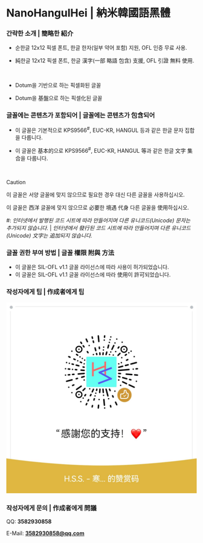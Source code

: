 # NanoHangulHei | 納米韓國語黑體

### 간략한 소개 | 簡略한 紹介
  - 순한글 12x12 픽셀 폰트, 한글 한자(일부 약어 포함) 지원, OFL 인증 무료 사용.

  - 純한글 12x12 픽셀 폰트, 한글 漢字(一部 略語 包含) 支援, OFL 引證 無料 使用.

  <br>

  - Dotum을 기반으로 하는 픽셀화된 글꼴
  
  - Dotum을 基盤으로 하는 픽셀化된 글꼴


### 글꼴에는 콘텐츠가 포함되어 | 글꼴에는 콘텐츠가 包含되어
  - 이 글꼴은 기본적으로 KPS9566<sup>#</sup>, EUC-KR, HANGUL 등과 같은 한글 문자 집합을 다룹니다.

  - 이 글꼴은 基本的으로 KPS9566<sup>#</sup>, EUC-KR, HANGUL 等과 같은 한글 文字 集合을 다룹니다.

<br>

>[!CAUTION]
>
> 이 글꼴은 서양 글꼴에 맞지 않으므로 필요한 경우 대신 다른 글꼴을 사용하십시오.
>
> 이 글꼴은 西洋 글꼴에 맞지 않으므로 必要한 境遇 代身 다른 글꼴을 使用하십시오.

#: *인터넷에서 발행된 코드 시트에 따라 만들어지며 다른 유니코드(Unicode) 문자는 추가되지 않습니다.* | *인터넷에서 發行된 코드 시트에 따라 만들어지며 다른 유니코드(Unicode) 文字는 追加되지 않습니다.*

### 글꼴 권한 부여 방법 | 글꼴 權限 附與 方法
  - 이 글꼴은 SIL-OFL v1.1 글꼴 라이선스에 따라 사용이 허가되었습니다.
  - 이 글꼴은 SIL-OFL v1.1 글꼴 라이선스에 따라 使用이 許可되었습니다.

### 작성자에게 팁 | 作成者에게 팁

![main](赞赏码.jpg)

### 작성자에게 문의 | 作成者에게 問議

QQ: **3582930858**

E-Mail: **3582930858@qq.com**
